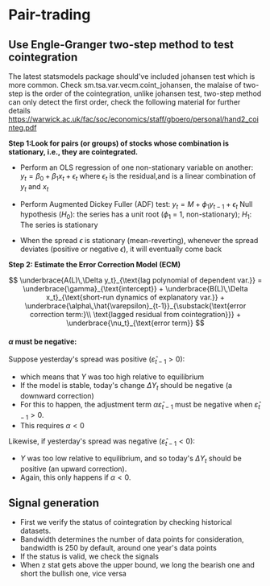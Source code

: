 # Pair-trading

## Use Engle-Granger two-step method to test cointegration
The latest statsmodels package should've included johansen test which is more common.
Check sm.tsa.var.vecm.coint_johansen,
the malaise of two-step is the order of the cointegration,
unlike johansen test, two-step method can only detect the first order,
check the following material for further details
https://warwick.ac.uk/fac/soc/economics/staff/gboero/personal/hand2_cointeg.pdf

**Step 1:Look for pairs (or groups) of stocks whose combination is stationary, i.e., they are cointegrated.**

- Perform an OLS regression of one non-stationary variable on another: 
$y_t=\beta_0+\beta_1 x_t+\epsilon_t$
where $\epsilon_t$ is the residual,and is a linear combination of $y_t$ and $x_t$

- Perform Augmented Dickey Fuller (ADF) test: 
$y_t= M + \phi_1 y_{t-1} + \epsilon_t$
Null hypothesis ($H_0$): the series has a unit root ($\phi_1$ = 1, non-stationary); $H_1$: The series is stationary

- When the spread $\epsilon$ is stationary (mean-reverting), whenever the spread deviates (positive or negative $\epsilon$), it will eventually come back

**Step 2: Estimate the Error Correction Model (ECM)**

$$
\underbrace{A(L)\,\Delta y_t}_{\text{lag polynomial of dependent var.}} =
\underbrace{\gamma}_{\text{intercept}} +
\underbrace{B(L)\,\Delta x_t}_{\text{short-run dynamics of explanatory var.}} +
\underbrace{\alpha\,\hat{\varepsilon}_{t-1}}_{\substack{\text{error correction term:}\\ \text{lagged residual from cointegration}}} +
\underbrace{\nu_t}_{\text{error term}}
$$


#### $\alpha$ must be negative:

Suppose yesterday's spread was positive ($\hat{\varepsilon}_{t-1} > 0$):
- which means that $Y$ was too high relative to equilibrium
- If the model is stable, today's change $\Delta Y_t$ should be negative (a downward correction) 
- For this to happen, the adjustment term $\alpha \hat{\varepsilon}_ {t-1}$ must be negative when $\hat{\varepsilon}_{t-1} > 0$.  
- This requires $\alpha < 0$

Likewise, if yesterday's spread was negative ($\hat{\varepsilon}_{t-1} < 0$):
- $Y$ was too low relative to equilibrium, and so today's $\Delta Y_t$ should be positive (an upward correction).  
- Again, this only happens if $\alpha < 0$.


## Signal generation
- First we verify the status of cointegration by checking historical datasets.
- Bandwidth determines the number of data points for consideration, bandwidth is 250 by default, around one year's data points
- If the status is valid, we check the signals
- When z stat gets above the upper bound, we long the bearish one and short the bullish one, vice versa

